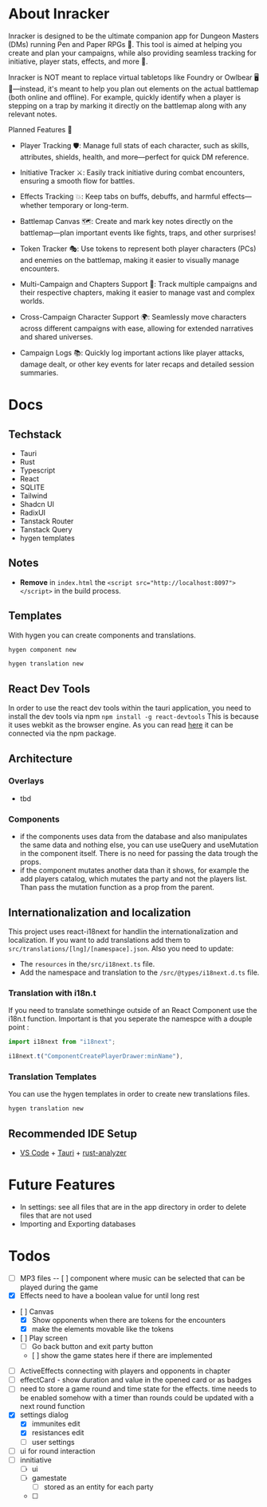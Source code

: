 # About Inracker

Inracker is designed to be the ultimate companion app for Dungeon Masters (DMs) running Pen and Paper RPGs 🐉. This tool is aimed at helping you create and plan your campaigns, while also providing seamless tracking for initiative, player stats, effects, and more 📜.

Inracker is NOT meant to replace virtual tabletops like Foundry or Owlbear 🖥️🎲—instead, it's meant to help you plan out elements on the actual battlemap (both online and offline). For example, quickly identify when a player is stepping on a trap by marking it directly on the battlemap along with any relevant notes.

Planned Features 🌟

- Player Tracking 🛡️: Manage full stats of each character, such as skills, attributes, shields, health, and more—perfect for quick DM reference.

- Initiative Tracker ⚔️: Easily track initiative during combat encounters, ensuring a smooth flow for battles.

- Effects Tracking 💥: Keep tabs on buffs, debuffs, and harmful effects—whether temporary or long-term.

- Battlemap Canvas 🗺️: Create and mark key notes directly on the battlemap—plan important events like fights, traps, and other surprises!

- Token Tracker 🎭: Use tokens to represent both player characters (PCs) and enemies on the battlemap, making it easier to visually manage encounters.

- Multi-Campaign and Chapters Support 📖: Track multiple campaigns and their respective chapters, making it easier to manage vast and complex worlds.

- Cross-Campaign Character Support 🌍: Seamlessly move characters across different campaigns with ease, allowing for extended narratives and shared universes.
- Campaign Logs 📚: Quickly log important actions like player attacks, damage dealt, or other key events for later recaps and detailed session summaries.

# Docs

## Techstack

- Tauri
- Rust
- Typescript
- React
- SQLITE
- Tailwind
- Shadcn UI
- RadixUI
- Tanstack Router
- Tanstack Query
- hygen templates

## Notes

- **Remove** in `index.html` the `<script src="http://localhost:8097"></script>` in the build process.

## Templates

With hygen you can create components and translations.

```bash
hygen component new
```

```bash
hygen translation new
```

## React Dev Tools

In order to use the react dev tools within the tauri application, you need to install the dev tools via npm
`npm install -g react-devtools`
This is because it uses webkit as the browser engine. As you can read [here](https://react.dev/learn/react-developer-tools) it can be connected via the npm package.

## Architecture

### Overlays

- tbd

### Components

- if the components uses data from the database and also manipulates the same data and nothing else, you can use useQuery and useMutation in the component itself. There is no need for passing the data trough the props.
- if the component mutates another data than it shows, for example the add players catalog, which mutates the party and not the players list. Than pass the mutation function as a prop from the parent.

## Internationalization and localization

This project uses react-i18next for handlin the internationalization and localization. If you want to add translations add them to `src/translations/[lng]/[namespace].json`. Also you need to update:

- The `resources` in the`/src/i18next.ts` file.
- Add the namespace and translation to the `/src/@types/i18next.d.ts` file.

### Translation with i18n.t

If you need to translate somethinge outside of an React Component use the i18n.t function. Important is that you seperate the namespce with a douple point :

```ts
import i18next from "i18next";

i18next.t("ComponentCreatePlayerDrawer:minName"),
```

### Translation Templates

You can use the hygen templates in order to create new translations files.

```bash
hygen translation new
```

## Recommended IDE Setup

- [VS Code](https://code.visualstudio.com/) + [Tauri](https://marketplace.visualstudio.com/items?itemName=tauri-apps.tauri-vscode) + [rust-analyzer](https://marketplace.visualstudio.com/items?itemName=rust-lang.rust-analyzer)

# Future Features

- In settings: see all files that are in the app directory in order to delete files that are not used
- Importing and Exporting databases

# Todos

- [ ] MP3 files
      -- [ ] component where music can be selected that can be played during the game
- [x] Effects need to have a boolean value for until long rest
- [ ] Canvas
  - [x] Show opponents when there are tokens for the encounters
  - [x] make the elements movable like the tokens
- [ ] Play screen
  - [ ] Go back button and exit party button
  - [ ] show the game states here if there are implemented
- [ ] ActiveEffects connecting with players and opponents in chapter
- [ ] effectCard - show duration and value in the opened card or as badges
- [ ] need to store a game round and time state for the effects. time needs to be enabled somehow with a timer than rounds could be updated with a next round function
- [x] settings dialog
  - [x] immunites edit
  - [x] resistances edit
  - [ ] user settings
- [ ] ui for round interaction
- [ ] innitiative
  - [ ] ui
  - [ ] gamestate
    - [ ] stored as an entity for each party
  - [ ]
